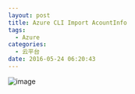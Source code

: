 ```yaml
---
layout: post
title: Azure CLI Import AcountInfo
tags: 
  - Azure
categories:
  - 云平台
date: 2016-05-24 06:20:43
---
```


![image](http://samzong.oss-cn-shenzhen.aliyuncs.com/2016/05/D50E240D-1468-486F-8CA7-C5D3DC7463DE.png)
